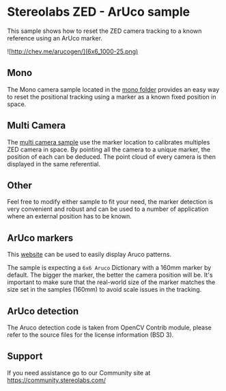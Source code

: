 # Stereolabs ZED - ArUco sample

This sample shows how to reset the ZED camera tracking to a known reference using an ArUco marker.

![http://chev.me/arucogen/](6x6_1000-25.png)

## Mono

The Mono camera sample located in the [mono folder](./mono) provides an easy way to reset the positional tracking using a marker as a known fixed position in space.

## Multi Camera

The [multi camera sample](./multi-camera) use the marker location to calibrates multiples ZED camera in space. By pointing all the camera to a unique marker, the position of each can be deduced.
The point cloud of every camera is then displayed in the same referential.

## Other

Feel free to modify either sample to fit your need, the marker detection is very convenient and robust and can be used to a number of application where an external position has to be known.

## ArUco markers

This [website](http://chev.me/arucogen/) can be used to easily display Aruco patterns.

The sample is expecting a `6x6 Aruco` Dictionary with a 160mm marker by default. The bigger the marker, the better the camera position will be.
It's important to make sure that the real-world size of the marker matches the size set in the samples (160mm) to avoid scale issues in the tracking.

## ArUco detection

The Aruco detection code is taken from OpenCV Contrib module, please refer to the source files for the license information (BSD 3).

## Support
If you need assistance go to our Community site at https://community.stereolabs.com/
